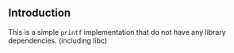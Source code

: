 ## Introduction

This is a simple `printf` implementation that do not have any library dependencies. (including libc)


